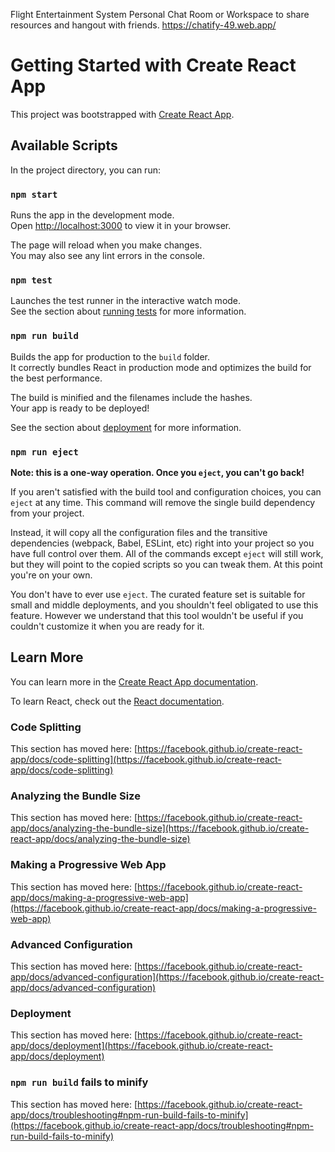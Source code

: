 Flight Entertainment System
Personal Chat Room or Workspace to share resources and hangout with friends.
https://chatify-49.web.app/







# Getting Started with Create React App

This project was bootstrapped with [Create React App](https://github.com/facebook/create-react-app).

## Available Scripts

In the project directory, you can run:

### `npm start`

Runs the app in the development mode.\
Open [http://localhost:3000](http://localhost:3000) to view it in your browser.

The page will reload when you make changes.\
You may also see any lint errors in the console.

### `npm test`

Launches the test runner in the interactive watch mode.\
See the section about [running tests](https://facebook.github.io/create-react-app/docs/running-tests) for more information.

### `npm run build`

Builds the app for production to the `build` folder.\
It correctly bundles React in production mode and optimizes the build for the best performance.

The build is minified and the filenames include the hashes.\
Your app is ready to be deployed!

See the section about [deployment](https://facebook.github.io/create-react-app/docs/deployment) for more information.

### `npm run eject`

**Note: this is a one-way operation. Once you `eject`, you can't go back!**

If you aren't satisfied with the build tool and configuration choices, you can `eject` at any time. This command will remove the single build dependency from your project.

Instead, it will copy all the configuration files and the transitive dependencies (webpack, Babel, ESLint, etc) right into your project so you have full control over them. All of the commands except `eject` will still work, but they will point to the copied scripts so you can tweak them. At this point you're on your own.

You don't have to ever use `eject`. The curated feature set is suitable for small and middle deployments, and you shouldn't feel obligated to use this feature. However we understand that this tool wouldn't be useful if you couldn't customize it when you are ready for it.

## Learn More

You can learn more in the [Create React App documentation](https://facebook.github.io/create-react-app/docs/getting-started).

To learn React, check out the [React documentation](https://reactjs.org/).

### Code Splitting

This section has moved here: [https://facebook.github.io/create-react-app/docs/code-splitting](https://facebook.github.io/create-react-app/docs/code-splitting)

### Analyzing the Bundle Size

This section has moved here: [https://facebook.github.io/create-react-app/docs/analyzing-the-bundle-size](https://facebook.github.io/create-react-app/docs/analyzing-the-bundle-size)

### Making a Progressive Web App

This section has moved here: [https://facebook.github.io/create-react-app/docs/making-a-progressive-web-app](https://facebook.github.io/create-react-app/docs/making-a-progressive-web-app)

### Advanced Configuration

This section has moved here: [https://facebook.github.io/create-react-app/docs/advanced-configuration](https://facebook.github.io/create-react-app/docs/advanced-configuration)

### Deployment

This section has moved here: [https://facebook.github.io/create-react-app/docs/deployment](https://facebook.github.io/create-react-app/docs/deployment)

### `npm run build` fails to minify

This section has moved here: [https://facebook.github.io/create-react-app/docs/troubleshooting#npm-run-build-fails-to-minify](https://facebook.github.io/create-react-app/docs/troubleshooting#npm-run-build-fails-to-minify)



  <!-- fetchTrending: `/trending/all/week?api_key=${API_KEY}&language=en-US`,
    fetchNetflixOriginals: `/discover/tv?api_key=${API_KEY}&with_networks=213`,
    fetchActionAndAdventureSeries: `/discover/tv?api_key=${API_KEY}&with_genres=10759`,
    fetchAnimationSeries: `/discover/tv?api_key=${API_KEY}&with_genres=16`,
    fetchComedySeries: `/discover/tv?api_key=${API_KEY}&with_genres=35`,
    fetchCrimeSeries: `/discover/tv?api_key=${API_KEY}&with_genres=80`,
    fetchDocumentarySeries: `/discover/tv?api_key=${API_KEY}&with_genres=99`,
    fetchDramaSeries: `/discover/tv?api_key=${API_KEY}&with_genres=18`,
    fetchFamilySeries: `/discover/tv?api_key=${API_KEY}&with_genres=10751`,
    fetchKidsSeries: `/discover/tv?api_key=${API_KEY}&with_genres=10762`,
    fetchMysterySeries: `/discover/tv?api_key=${API_KEY}&with_genres=9648`,
    fetchNewsSeries: `/discover/tv?api_key=${API_KEY}&with_genres=10763`,
    fetchRealitySeries: `/discover/tv?api_key=${API_KEY}&with_genres=10764`,
    fetchScifiSeries: `/discover/tv?api_key=${API_KEY}&with_genres=10765`,
    fetchSoapSeries: `/discover/tv?api_key=${API_KEY}&with_genres=10766`,
    fetchTalkSeries: `/discover/tv?api_key=${API_KEY}&with_genres=10767`,
    fetchWarAndPoliticsSeries: `/discover/tv?api_key=${API_KEY}&with_genres=10768`,
    fetchWesternSeries: `/discover/tv?api_key=${API_KEY}&with_genres=37`,

    fetchTopRated: `/movie/top_rated?api_key=${API_KEY}&language=en-US`,
    fetchActionMovies: `/discover/movie?api_key=${API_KEY}&with_genres=28`,
    fetchAdventureMovies: `/discover/movie?api_key=${API_KEY}&with_genres=12`,
    fetchAnimationMovies: `/discover/movie?api_key=${API_KEY}&with_genres=16`,
    fetchComedyMovies: `/discover/movie?api_key=${API_KEY}&with_genres=35`,
    fetchCrimeMovies: `/discover/movie?api_key=${API_KEY}&with_genres=80`,
    fetchDocumentaries: `/discover/movie?api_key=${API_KEY}&with_genres=99`,
    fetchDramaMovies: `/discover/movie?api_key=${API_KEY}&with_genres=18`,
    fetchFamilyMovies: `/discover/movie?api_key=${API_KEY}&with_genres=10751`,
    fetchFantasyMovies: `/discover/movie?api_key=${API_KEY}&with_genres=14`,
    fetchHistoryMovies: `/discover/movie?api_key=${API_KEY}&with_genres=36`,
    fetchHorrorMovies: `/discover/movie?api_key=${API_KEY}&with_genres=27`,
    fetchMusicMovies: `/discover/movie?api_key=${API_KEY}&with_genres=10402`,
    fetchMysteryMovies: `/discover/movie?api_key=${API_KEY}&with_genres=9648`,
    fetchRomanceMovies: `/discover/movie?api_key=${API_KEY}&with_genres=10749`,
    fetchScifiMovies: `/discover/movie?api_key=${API_KEY}&with_genres=878`,
    fetchTvMovies: `/discover/movie?api_key=${API_KEY}&with_genres=10770`,
    fetchThrillerMovies: `/discover/movie?api_key=${API_KEY}&with_genres=53`,
    fetchWarMovies: `/discover/movie?api_key=${API_KEY}&with_genres=10752`,
    fetchWesternMovies: `/discover/movie?api_key=${API_KEY}&with_genres=37`, -->
